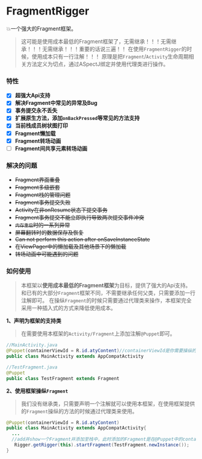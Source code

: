 # FragmentRigger
:boom:一个强大的Fragment框架。
>这可能是使用成本最低的Fragment框架了，无需继承！！！无需继承！！！无需继承！！！重要的话说三遍！！
在使用`FragmentRigger`的时候，使用成本只有一行注解！！！
原理是把`Fragment`/`Activity`生命周期相关方法定义为切点，通过ASpectJ绑定并使用代理类进行操作。

### 特性
- [x] **超强大Api支持**
- [x] **解决Fragment中常见的异常及Bug**
- [x] **事务提交永不丢失**
- [x] **扩展原生方法，添加`onBackPressed`等常见的方法支持**
- [x] **当前栈成员树状图打印**
- [x] **Fragment懒加载**
- [x] **Fragment转场动画**
- [ ] **Fragment间共享元素转场动画**

### 解决的问题
* ~~Fragment界面重叠~~
* ~~Fragment多级嵌套~~
* ~~Fragment栈的管理问题~~
* ~~Fragment事务提交失败~~
* ~~Activity在非onResume状态下提交事务~~
* ~~Fragment事务提交不能立即执行导致两次提交事件冲突~~
* ~~`内存重启`时的一系列异常~~
* ~~屏幕翻转时的数据保存及恢复~~
* ~~Can not perform this action after onSaveInstanceState~~
* ~~在ViewPager中的懒加载及其他场景下的懒加载~~
* ~~转场动画中可能遇到的问题~~

### 如何使用
>本框架以**使用成本最低的Fragment框架**为目标，提供了强大的Api支持。
和已有的大部分`Fragment`框架不同，不需要继承任何父类，只需要添加一行注解即可。
在操纵`Fragment`的时候只需要通过代理类来操作，本框架完全采用一种插入式的方式来降低使用成本。

**1、声明为框架的支持类**
>在需要使用本框架的`Activity/Fragment`上添加注解`@Puppet`即可。

```java
//MainActivity.java
@Puppet(containerViewId = R.id.atyContent)//containerViewId是你需要操纵的Fragment在add时候的container view
public class MainActivity extends AppCompatActivity
```
```java
//TestFragment.java
@Puppet
public class TestFragment extends Fragment
```

**2、使用框架操纵`Fragment`**
>我们没有继承类，只需要声明一个注解就可以使用本框架，在使用框架提供的`Fragment`操纵的方法的时候通过代理类来使用。

```java
@Puppet(containerViewId = R.id.atyContent)
public class MainActivity extends AppCompatActivity{
  ...
  //add并show一个Fragment并添加至栈中，此时添加的Fragment是在@Puppet中的containerViewId中的
   Rigger.getRigger(this).startFragment(TestFragment.newInstance());
}
```